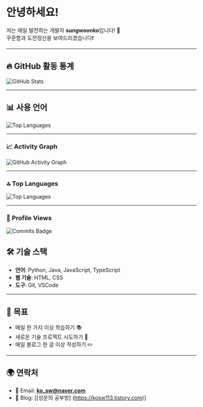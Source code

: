 # 안녕하세요!  
저는 매일 발전하는 개발자 **sungwoonko**입니다! 🌱 <br>
꾸준함과 도전정신을 보여드리겠습니다❗

---

## 🔥 GitHub 활동 통계
![GitHub Stats](https://github-readme-stats.vercel.app/api?username=sungwoonko&show_icons=true&theme=radical)

---

## 📊 사용 언어
![Top Languages](https://github-readme-stats.vercel.app/api/top-langs/?username=sungwoonko&layout=compact&theme=dark)

---

### 📈 Activity Graph
![GitHub Activity Graph](https://github-readme-activity-graph.cyclic.app/graph?username=sungwoonko&theme=react-dark)


---

### 🔝 Top Languages
![Top Languages](https://github-readme-stats.vercel.app/api/top-langs/?username=sungwoonko&layout=compact&theme=radical)

---

### 👀 Profile Views
![Commits Badge](https://komarev.com/ghpvc/?username=sungwoonko&label=Profile%20views&color=0e75b6&style=flat)




## 🛠️ 기술 스택
- **언어**: Python, Java, JavaScript, TypeScript
- **웹 기술**: HTML, CSS
- **도구**: Git, VSCode

---

## 🌟 목표
- 매일 한 가지 이상 학습하기 📚
- 새로운 기술 프로젝트 시도하기 🚀
- 매일 블로그 한 글 이상 작성하기 ✏️

---

## 🌍 연락처
- 📧 Email: **ko_sw@naver.com**
- 📝 Blog: [[성운의 공부방] (https://kosw113.tistory.com)]
